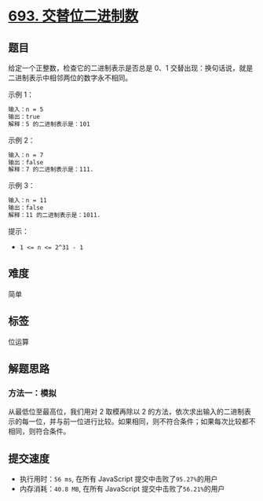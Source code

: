 # [693. 交替位二进制数](https://leetcode-cn.com/problems/binary-number-with-alternating-bits/)

## 题目

给定一个正整数，检查它的二进制表示是否总是 0、1 交替出现：换句话说，就是二进制表示中相邻两位的数字永不相同。

示例 1：

```txt
输入：n = 5
输出：true
解释：5 的二进制表示是：101
```

示例 2：

```txt
输入：n = 7
输出：false
解释：7 的二进制表示是：111.
```

示例 3：

```txt
输入：n = 11
输出：false
解释：11 的二进制表示是：1011.
```

提示：

- `1 <= n <= 2^31 - 1`

## 难度

简单

## 标签

位运算

## 解题思路

### 方法一：模拟

从最低位至最高位，我们用对 2 取模再除以 2 的方法，依次求出输入的二进制表示的每一位，并与前一位进行比较。如果相同，则不符合条件；如果每次比较都不相同，则符合条件。

## 提交速度

- 执行用时：`56 ms`, 在所有 JavaScript 提交中击败了`95.27%`的用户
- 内存消耗：`40.8 MB`, 在所有 JavaScript 提交中击败了`56.21%`的用户
